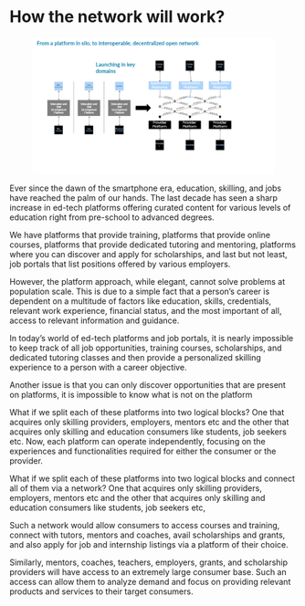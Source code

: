 # How the network will work?

<figure><img src="../.gitbook/assets/image (6).png" alt=""><figcaption></figcaption></figure>

Ever since the dawn of the smartphone era, education, skilling, and jobs have reached the palm of our hands. The last decade has seen a sharp increase in ed-tech platforms offering curated content for various levels of education right from pre-school to advanced degrees.

We have platforms that provide training, platforms that provide online courses, platforms that provide dedicated tutoring and mentoring, platforms where you can discover and apply for scholarships, and last but not least, job portals that list positions offered by various employers.

However, the platform approach, while elegant, cannot solve problems at population scale. This is due to a simple fact that a person’s career is dependent on a multitude of factors like education, skills, credentials, relevant work experience, financial status, and the most important of all, access to relevant information and guidance.

In today’s world of ed-tech platforms and job portals, it is nearly impossible to keep track of all job opportunities, training courses, scholarships, and dedicated tutoring classes and then provide a personalized skilling experience to a person with a career objective.

Another issue is that you can only discover opportunities that are present on platforms, it is impossible to know what is not on the platform

What if we split each of these platforms into two logical blocks? One that acquires only skilling providers, employers, mentors etc and the other that acquires only skilling and education consumers like students, job seekers etc. Now, each platform can operate independently, focusing on the experiences and functionalities required for either the consumer or the provider.

What if we split each of these platforms into two logical blocks and connect all of them via a network? One that acquires only skilling providers, employers, mentors etc and the other that acquires only skilling and education consumers like students, job seekers etc,

Such a network would allow consumers to access courses and training, connect with tutors, mentors and coaches, avail scholarships and grants, and also apply for job and internship listings via a platform of their choice.

Similarly, mentors, coaches, teachers, employers, grants, and scholarship providers will have access to an extremely large consumer base. Such an access can allow them to analyze demand and focus on providing relevant products and services to their target consumers.

​



​

​
